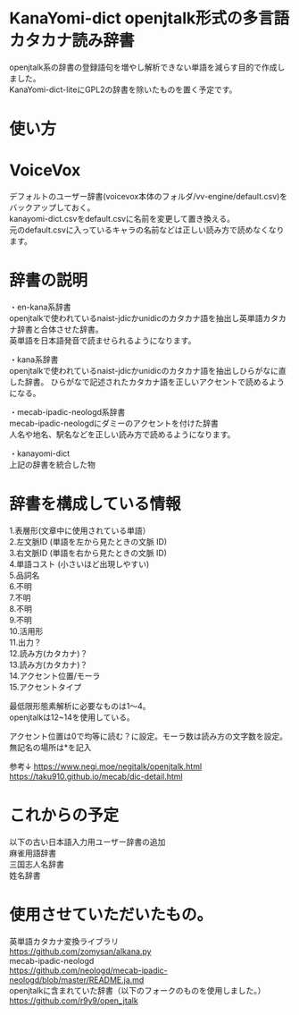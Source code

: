 # KanaYomi-dict openjtalk形式の多言語カタカナ読み辞書 
openjtalk系の辞書の登録語句を増やし解析できない単語を減らす目的で作成しました。  
KanaYomi-dict-liteにGPL2の辞書を除いたものを置く予定です。 

# 使い方
# VoiceVox
デフォルトのユーザー辞書(voicevox本体のフォルダ/vv-engine/default.csv)をバックアップしておく。  
kanayomi-dict.csvをdefault.csvに名前を変更して置き換える。  
元のdefault.csvに入っているキャラの名前などは正しい読み方で読めなくなります。  

# 辞書の説明  
・en-kana系辞書  
openjtalkで使われているnaist-jdicかunidicのカタカナ語を抽出し英単語カタカナ辞書と合体させた辞書。  
英単語を日本語発音で読ませられるようになります。

・kana系辞書  
openjtalkで使われているnaist-jdicかunidicのカタカナ語を抽出しひらがなに直した辞書。 
ひらがなで記述されたカタカナ語を正しいアクセントで読めるようになる。

・mecab-ipadic-neologd系辞書  
mecab-ipadic-neologdにダミーのアクセントを付けた辞書  
人名や地名、駅名などを正しい読み方で読めるようになります。  

・kanayomi-dict  
上記の辞書を統合した物

# 辞書を構成している情報  

1.表層形(文章中に使用されている単語）  
2.左文脈ID (単語を左から見たときの文脈 ID)  
3.右文脈ID (単語を右から見たときの文脈 ID)  
4.単語コスト (小さいほど出現しやすい)  
5.品詞名  
6.不明  
7.不明  
8.不明  
9.不明  
10.活用形  
11.出力？  
12.読み方(カタカナ)？  
13.読み方(カタカナ)？  
14.アクセント位置/モーラ  
15.アクセントタイプ  

最低限形態素解析に必要なものは1～4。  
openjtalkは12~14を使用している。  

アクセント位置は0で均等に読む？に設定。モーラ数は読み方の文字数を設定。無記名の場所は*を記入

参考↓
https://www.negi.moe/negitalk/openjtalk.html  
https://taku910.github.io/mecab/dic-detail.html  

# これからの予定  
以下の古い日本語入力用ユーザー辞書の追加  
麻雀用語辞書  
三国志人名辞書  
姓名辞書

# 使用させていただいたもの。  
英単語カタカナ変換ライブラリ  
https://github.com/zomysan/alkana.py  
mecab-ipadic-neologd  
https://github.com/neologd/mecab-ipadic-neologd/blob/master/README.ja.md  
openjtalkに含まれていた辞書（以下のフォークのものを使用しました。）  
https://github.com/r9y9/open_jtalk  
